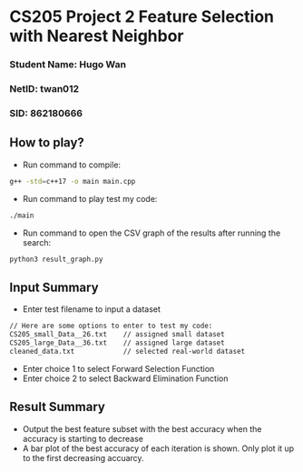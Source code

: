 # CS205 Project 2 Feature Selection with Nearest Neighbor
### Student Name: Hugo Wan
### NetID: twan012
### SID: 862180666

## How to play?
* Run command to compile: 
```bash
g++ -std=c++17 -o main main.cpp 
```
* Run command to play test my code: 
```bash
./main
```
* Run command to open the CSV graph of the results after running the search: 
```bash
python3 result_graph.py
```

## Input Summary
* Enter test filename to input a dataset
```bash
// Here are some options to enter to test my code:
CS205_small_Data__26.txt    // assigned small dataset
CS205_large_Data__36.txt    // assigned large dataset
cleaned_data.txt            // selected real-world dataset
```
* Enter choice 1 to select Forward Selection Function
* Enter choice 2 to select Backward Elimination Function

## Result Summary
* Output the best feature subset with the best accuracy when the accuracy is starting to decrease
* A bar plot of the best accuracy of each iteration is shown. Only plot it up to the first decreasing accuarcy.
